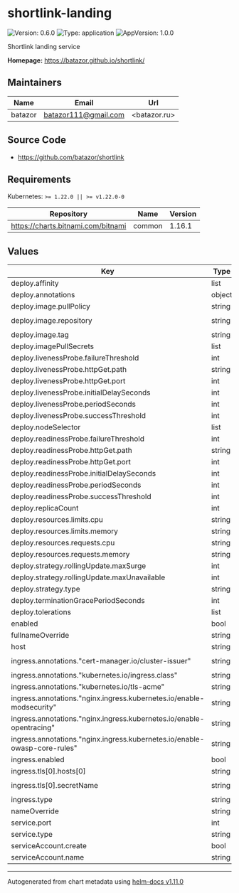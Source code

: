 # shortlink-landing

![Version: 0.6.0](https://img.shields.io/badge/Version-0.6.0-informational?style=flat-square) ![Type: application](https://img.shields.io/badge/Type-application-informational?style=flat-square) ![AppVersion: 1.0.0](https://img.shields.io/badge/AppVersion-1.0.0-informational?style=flat-square)

Shortlink landing service

**Homepage:** <https://batazor.github.io/shortlink/>

## Maintainers

| Name | Email | Url |
| ---- | ------ | --- |
| batazor | <batazor111@gmail.com> | <batazor.ru> |

## Source Code

* <https://github.com/batazor/shortlink>

## Requirements

Kubernetes: `>= 1.22.0 || >= v1.22.0-0`

| Repository | Name | Version |
|------------|------|---------|
| https://charts.bitnami.com/bitnami | common | 1.16.1 |

## Values

| Key | Type | Default | Description |
|-----|------|---------|-------------|
| deploy.affinity | list | `[]` |  |
| deploy.annotations | object | `{}` |  |
| deploy.image.pullPolicy | string | `"Always"` |  |
| deploy.image.repository | string | `"batazor/shortlink-landing"` |  |
| deploy.image.tag | string | `"latest"` |  |
| deploy.imagePullSecrets | list | `[]` |  |
| deploy.livenessProbe.failureThreshold | int | `1` |  |
| deploy.livenessProbe.httpGet.path | string | `"/"` |  |
| deploy.livenessProbe.httpGet.port | int | `8080` |  |
| deploy.livenessProbe.initialDelaySeconds | int | `10` |  |
| deploy.livenessProbe.periodSeconds | int | `30` |  |
| deploy.livenessProbe.successThreshold | int | `1` |  |
| deploy.nodeSelector | list | `[]` |  |
| deploy.readinessProbe.failureThreshold | int | `30` |  |
| deploy.readinessProbe.httpGet.path | string | `"/"` |  |
| deploy.readinessProbe.httpGet.port | int | `8080` |  |
| deploy.readinessProbe.initialDelaySeconds | int | `10` |  |
| deploy.readinessProbe.periodSeconds | int | `30` |  |
| deploy.readinessProbe.successThreshold | int | `1` |  |
| deploy.replicaCount | int | `1` |  |
| deploy.resources.limits.cpu | string | `"100m"` |  |
| deploy.resources.limits.memory | string | `"128Mi"` |  |
| deploy.resources.requests.cpu | string | `"10m"` |  |
| deploy.resources.requests.memory | string | `"32Mi"` |  |
| deploy.strategy.rollingUpdate.maxSurge | int | `1` |  |
| deploy.strategy.rollingUpdate.maxUnavailable | int | `0` |  |
| deploy.strategy.type | string | `"RollingUpdate"` |  |
| deploy.terminationGracePeriodSeconds | int | `90` |  |
| deploy.tolerations | list | `[]` |  |
| enabled | bool | `true` |  |
| fullnameOverride | string | `""` |  |
| host | string | `"arhitecture.ddns.net"` |  |
| ingress.annotations."cert-manager.io/cluster-issuer" | string | `"cert-manager-production"` |  |
| ingress.annotations."kubernetes.io/ingress.class" | string | `"nginx"` |  |
| ingress.annotations."kubernetes.io/tls-acme" | string | `"true"` |  |
| ingress.annotations."nginx.ingress.kubernetes.io/enable-modsecurity" | string | `"true"` |  |
| ingress.annotations."nginx.ingress.kubernetes.io/enable-opentracing" | string | `"true"` |  |
| ingress.annotations."nginx.ingress.kubernetes.io/enable-owasp-core-rules" | string | `"true"` |  |
| ingress.enabled | bool | `false` |  |
| ingress.tls[0].hosts[0] | string | `"arhitecture.ddns.net"` |  |
| ingress.tls[0].secretName | string | `"shortlink-ingress-tls"` |  |
| ingress.type | string | `"nginx"` |  |
| nameOverride | string | `""` |  |
| service.port | int | `8080` |  |
| service.type | string | `"ClusterIP"` |  |
| serviceAccount.create | bool | `true` |  |
| serviceAccount.name | string | `"shortlink"` |  |

----------------------------------------------
Autogenerated from chart metadata using [helm-docs v1.11.0](https://github.com/norwoodj/helm-docs/releases/v1.11.0)
